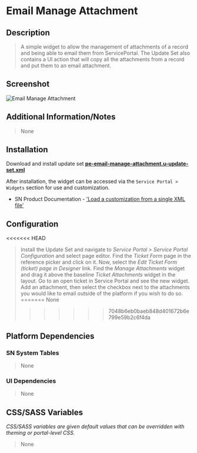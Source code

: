# Email Manage Attachment

## Description

> A simple widget to allow the management of attachments of a record and being able to email them from ServicePortal. The Update Set also contains a UI action that will copy all the attachments from a record and put them to an email attachment.

## Screenshot

![Email Manage Attachment](https://raw.githubusercontent.com/platform-experience/serviceportal-widget-library/master/src/pe-email-manage-attachment/images/pe-email-manage-attachment.png)

## Additional Information/Notes

> None

## Installation

Download and install update set **[pe-email-manage-attachment.u-update-set.xml](https://github.com/platform-experience/serviceportal-widget-library/blob/master/src/pe-email-manage-attachment/pe-email-manage-attachment.u-update-set.xml)**

After installation, the widget can be accessed via the `Service Portal > Widgets` section for use and customization.

* SN Product Documentation - ['Load a customization from a single XML file'](https://docs.servicenow.com/bundle/kingston-application-development/page/build/system-update-sets/task/t_SaveAnUpdateSetAsAnXMLFile.html)

## Configuration

<<<<<<< HEAD
> Install the Update Set and navigate to *Service Portal > Service Portal Configuration* and select page editor. Find the *Ticket Form* page in the reference picker and click on it. Now, select the *Edit Ticket Form (ticket) page in Designer* link. Find the *Manage Attachments* widget and drag it above the baseline *Ticket Attachments* widget in the layout. Go to an open ticket in Service Portal and see the new widget. Add an attachment, then select the checkbox next to the attachments you would like to email outside of the platform if you wish to do so.
=======
> None
>>>>>>> 7048b6eb0baeb848d401672b6e799e59b2c6f4da

## Platform Dependencies

### SN System Tables

> None

### UI Dependencies

> None

## CSS/SASS Variables

_CSS/SASS variables are given default values that can be overridden with theming or portal-level CSS._

> None
